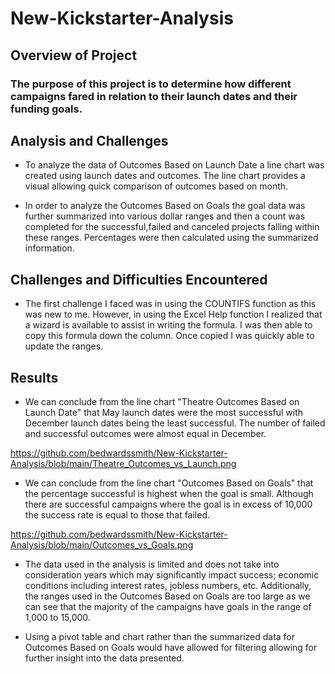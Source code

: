 # New-Kickstarter-Analysis
## Overview of Project

### The purpose of this project is to determine how different campaigns fared in relation to their launch dates and their funding goals.

## Analysis and Challenges

- To analyze the data of Outcomes Based on Launch Date a line chart was created using launch dates and outcomes.  The line chart provides a visual allowing quick comparison of outcomes based on month.

- In order to analyze the Outcomes Based on Goals the goal data was further summarized into various dollar ranges and then a count was completed for the successful,failed and canceled projects falling within these ranges.  Percentages were then calculated using the summarized information.
   
## Challenges and Difficulties Encountered
-	The first challenge I faced was in using the COUNTIFS function as this was new to me.  However, in using the Excel Help function I realized that a wizard is available to assist in writing the formula.  I was then able to copy this formula down the column.  Once copied I was quickly able to update the ranges.

## Results
-	We can conclude from the line chart "Theatre Outcomes Based on Launch Date" that May launch dates were the most successful with December launch dates being the least successful.  The number of failed and successful outcomes were almost equal in December.

https://github.com/bedwardssmith/New-Kickstarter-Analysis/blob/main/Theatre_Outcomes_vs_Launch.png

-	We can conclude from the line chart "Outcomes Based on Goals" that the percentage successful is highest when the goal is small.  Although there are successful campaigns where the goal is in excess of 10,000 the success rate is equal to those that failed.  

https://github.com/bedwardssmith/New-Kickstarter-Analysis/blob/main/Outcomes_vs_Goals.png

-	The data used in the analysis is limited and does not take into consideration years which may significantly impact success; economic conditions including interest rates, jobless numbers, etc.  Additionally, the ranges used in the Outcomes Based on Goals are too large as we can see that the majority of the campaigns have goals in the range of 1,000 to 15,000.  

- Using a pivot table and chart rather than the summarized data for Outcomes Based on Goals would have allowed for filtering allowing for further insight into the data presented.


